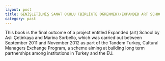 ```yaml
---
layout: post
title: GENİŞLETİLMİŞ SANAT OKULU (BİRLİKTE ÖĞRENMEK)/EXPANDED ART SCHOOL (LEARNING TOGETHER)
category: past
---
```


This book is the final outcome of a project entitled Expanded (art) School by Aslı Çetinkaya and Marina Sorbello, which was carried out between September 2011 and November 2012 as part of the Tandem Turkey, Cultural Managers Exchange Program, a scheme aiming at building long term partnerships among institutions in Turkey and the EU.
